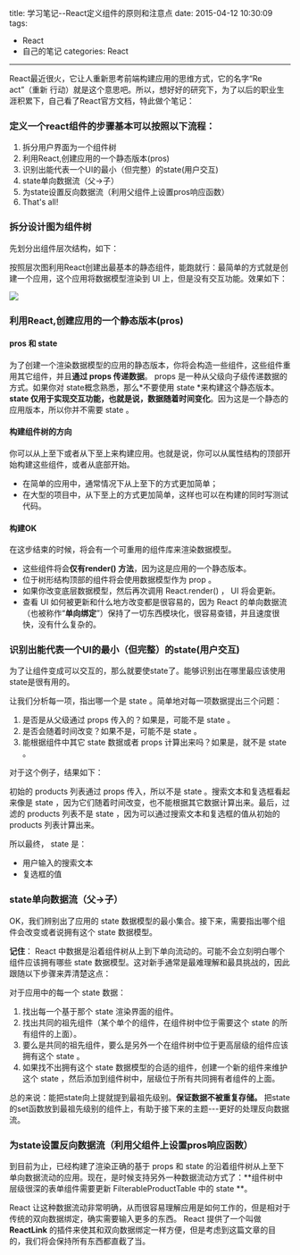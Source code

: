 title: 学习笔记--React定义组件的原则和注意点
date: 2015-04-12 10:30:09
tags: 
- React
- 自己的笔记
categories: React

----------

React最近很火，它让人重新思考前端构建应用的思维方式，它的名字“Re act”（重新 行动）就是这个意思吧。所以，想好好的研究下，为了以后的职业生涯积累下，自己看了React官方文档，特此做个笔记：

### 定义一个react组件的步骤基本可以按照以下流程：

1. 拆分用户界面为一个组件树
2. 利用React,创建应用的一个静态版本(pros)
3. 识别出能代表一个UI的最小（但完整）的state(用户交互)
4. state单向数据流（父→子）
5. 为state设置反向数据流（利用父组件上设置pros响应函数）
6. That's all!

<!-- more -->
### 拆分设计图为组件树
先划分出组件层次结构，如下：按照层次图利用React创建出最基本的静态组件，能跑就行：最简单的方式就是创建一个应用，这个应用将数据模型渲染到 UI 上，但是没有交互功能。效果如下：

![](/images/1.png)

### 利用React,创建应用的一个静态版本(pros)

#### pros 和 state

为了创建一个渲染数据模型的应用的静态版本，你将会构造一些组件，这些组件重用其它组件，并且**通过 props 传递数据**。 props 是一种从父级向子级传递数据的方式。如果你对 state概念熟悉，那么*不要使用 state *来构建这个静态版本。 **state 仅用于实现交互功能，也就是说，数据随着时间变化**。因为这是一个静态的应用版本，所以你并不需要 state 。

#### 构建组件树的方向

你可以从上至下或者从下至上来构建应用。也就是说，你可以从属性结构的顶部开始构建这些组件，或者从底部开始。

* 在简单的应用中，通常情况下从上至下的方式更加简单；
* 在大型的项目中，从下至上的方式更加简单，这样也可以在构建的同时写测试代码。

#### 构建OK

在这步结束的时候，将会有一个可重用的组件库来渲染数据模型。

* 这些组件将会**仅有render() 方法**，因为这是应用的一个静态版本。
* 位于树形结构顶部的组件将会使用数据模型作为 prop 。
* 如果你改变底层数据模型，然后再次调用 React.render() ， UI 将会更新。
* 查看 UI 如何被更新和什么地方改变都是很容易的，因为 React 的单向数据流（也被称作“**单向绑定**”）保持了一切东西模块化，很容易查错，并且速度很快，没有什么复杂的。### 识别出能代表一个UI的最小（但完整）的state(用户交互)
为了让组件变成可以交互的，那么就要使state了。能够识别出在哪里最应该使用state是很有用的。

让我们分析每一项，指出哪一个是 state 。简单地对每一项数据提出三个问题：

1. 是否是从父级通过 props 传入的？如果是，可能不是 state 。
2. 是否会随着时间改变？如果不是，可能不是 state 。
3. 能根据组件中其它 state 数据或者 props 计算出来吗？如果是，就不是 state 。

对于这个例子，结果如下：

初始的 products 列表通过 props 传入，所以不是 state 。搜索文本和复选框看起来像是 state ，因为它们随着时间改变，也不能根据其它数据计算出来。最后，过滤的 products 列表不是 state ，因为可以通过搜索文本和复选框的值从初始的 products 列表计算出来。

所以最终， state 是：

* 用户输入的搜索文本
* 复选框的值

### state单向数据流（父→子）

OK，我们辨别出了应用的 state 数据模型的最小集合。接下来，需要指出哪个组件会改变或者说拥有这个 state 数据模型。

**记住**： React 中数据是沿着组件树从上到下单向流动的。可能不会立刻明白哪个组件应该拥有哪些 state 数据模型。这对新手通常是最难理解和最具挑战的，因此跟随以下步骤来弄清楚这点：

对于应用中的每一个 state 数据：

1. 找出每一个基于那个 state 渲染界面的组件。
2. 找出共同的祖先组件（某个单个的组件，在组件树中位于需要这个 state 的所有组件的上面）。
3. 要么是共同的祖先组件，要么是另外一个在组件树中位于更高层级的组件应该拥有这个 state 。
4. 如果找不出拥有这个 state 数据模型的合适的组件，创建一个新的组件来维护这个 state ，然后添加到组件树中，层级位于所有共同拥有者组件的上面。

总的来说：能把state向上提就提到最祖先级别。**保证数据不被重复存储。** 把state的set函数放到最祖先级别的组件上，有助于接下来的主题---更好的处理反向数据流。

### 为state设置反向数据流（利用父组件上设置pros响应函数）

到目前为止，已经构建了渲染正确的基于 props 和 state 的沿着组件树从上至下单向数据流动的应用。现在，是时候支持另外一种数据流动方式了：**组件树中层级很深的表单组件需要更新 FilterableProductTable 中的 state **。

React 让这种数据流动非常明确，从而很容易理解应用是如何工作的，但是相对于传统的双向数据绑定，确实需要输入更多的东西。 React 提供了一个叫做 __ReactLink__ 的插件来使其和双向数据绑定一样方便，但是考虑到这篇文章的目的，我们将会保持所有东西都直截了当。
